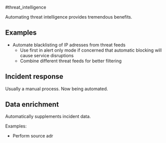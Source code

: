 #threat_intelligence 

Automating threat intelligence provides tremendous benefits.

## Examples
- Automate blacklisting of IP adresses from threat feeds
	- Use first in alert only mode if concerned that automatic blocking will cause service disruptions
	- Combine different threat feeds for better filtering

## Incident response
Usually a manual process. Now being automated.  

## Data enrichment 
Automatically supplements incident data. 

Examples: 
- Perform source adr
